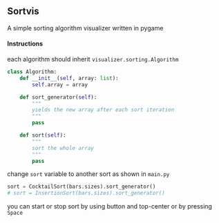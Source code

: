 ## Sortvis

A simple sorting algorithm visualizer written in pygame

#### Instructions

each algorithm should inherit `visualizer.sorting.Algorithm`

```python
class Algorithm:
    def __init__(self, array: list):
        self.array = array

    def sort_generator(self):
        """
        yields the new array after each sort iteration
        """
        pass

    def sort(self):
        """
        sort the whole array
        """
        pass
```

change `sort` variable to another sort as shown in `main.py`

```python
sort = CocktailSort(bars.sizes).sort_generator()
# sort = InsertionSort(bars.sizes).sort_generator()
```

you can start or stop sort by using button and top-center or by pressing `Space`